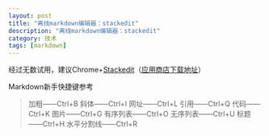 ```yaml
---
layout: post
title: "离线markdown编辑器：stackedit"
description: "离线markdown编辑器：stackedit"
category: 技术
tags: [markdown]
---
```

经过无数试用，建议Chrome+[Stackedit](https://stackedit.io/)（[应用商店下载地址](https://chrome.google.com/webstore/detail/stackedit/iiooodelglhkcpgbajoejffhijaclcdg?utm_source=chrome-ntp-launcher)）

Markdown新手快捷键参考

> 加粗——Ctrl+B
斜体——Ctrl+I
网址——Ctrl+L
引用——Ctrl+Q
代码——Ctrl+K
图片——Ctrl+G
有序列表——Ctrl+O
无序列表——Ctrl+U
标题——Ctrl+H
水平分割线——Ctrl+R